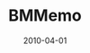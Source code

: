 ---
caption: #what displays in the portfolio grid:
  title: "BMMemo"
  subtitle: "윈도우 포스트잇 어플리케이션"
  thumbnail: assets/img/portfolio/bmmemo/thumb_bmmemo.png
  
#what displays when the item is clicked:
title: "BMMemo"
projecttitle: "프로젝트 설명"
project: "쉽게 작성/관리할 수 있는 윈도우용 포스트잇 프로그램.<br>
배경색, 배경그림, 다양한 글꼴, 글자 중간중간 그림 삽입, 표 기능등 기존 포스트잇 프로그램보다 훨씬 강력하고 다양한 기능을 제공.<br>
&nbsp;• 다양한 글꼴, 색, 크기를 지원<br>
&nbsp;• 배경 그림, 배경색을 지원<br>
&nbsp;• 투명 메모를 지원<br>
&nbsp;• 프린트 및 미리보기 기능을 지원<br>
&nbsp;• 메모 선택 방지 기능을 지원<br>
&nbsp;• 메모 자동 숨김 기능을 지원<br>
&nbsp;• 6가지 방식의 메모 알림 기능을 지원<br>
&nbsp;• 알림 효과배경음악 mp3, ogg 파일 지원<br>
&nbsp;• 항상 위 또는 밑 기능을 지원<br>
&nbsp;• 자석기능을 지원"
roletitle: "주요업무 및 담당역할"
role: "개발 학습을 위한 토이 프로젝트로 1인 제작(평일퇴근이후 또는 주말 취미 코딩)<br>
&nbsp;• 기획, 디자인, 개발, 세너티 테스트, 운영"
datetitle: "참여기간"
startdate: 2009/05
enddate: 2010/04
skilltitle: "개발언어 / 주요기술 / 사용툴"
skills:
  - title: "Windows"
  - title: "Delphi 2006"
  - title: "Photoshop"
linktitle: "링크"
link: "https://coolsharp.tistory.com/tag/BMMemo"
imagetitle: "참고화면"
images:
 - src: assets/img/portfolio/bmmemo/bmmemo_01.png
 - alt: 
date: 2010-04-01
---